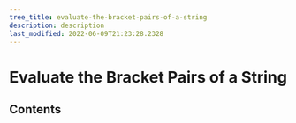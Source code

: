 ```yaml
---
tree_title: evaluate-the-bracket-pairs-of-a-string
description: description
last_modified: 2022-06-09T21:23:28.2328
---
```


# Evaluate the Bracket Pairs of a String

## Contents
